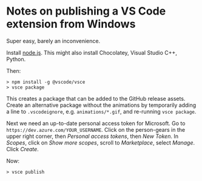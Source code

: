 # Notes on publishing a VS Code extension from Windows

Super easy, barely an inconvenience.

Install [node.js](https://nodejs.org/en). This might also install Chocolatey, Visual Studio C++, Python.

Then:

```terminal
> npm install -g @vscode/vsce
> vsce package
```

This creates a package that can be added to the GitHub release assets. Create an alternative package without the animations by temporarily adding a line to `.vscodeignore`, e.g. `animations/*.gif`, and re-running `vsce package`.

Next we need an up-to-date personal access token for Microsoft. Go to `https://dev.azure.com/YOUR_USERNAME`. Click on the person-gears in the upper right corner, then _Personal access tokens_, then _New Token_. In _Scopes_, click on _Show more scopes_, scroll to _Marketplace_, select _Manage_. Click _Create_.

Now:
```terminal
> vsce publish
```

